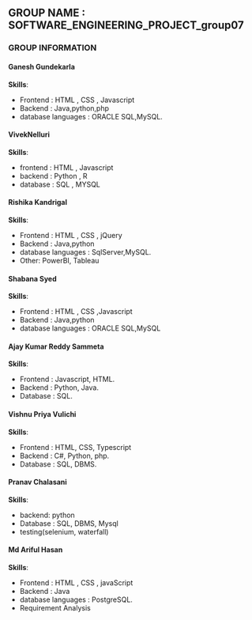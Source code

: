 ## GROUP NAME : SOFTWARE_ENGINEERING_PROJECT_group07
### GROUP INFORMATION 


#### Ganesh Gundekarla
**Skills**:
- Frontend : HTML , CSS , Javascript 
- Backend : Java,python,php
- database languages : ORACLE SQL,MySQL.


#### VivekNelluri
**Skills**:
- frontend : HTML , Javascript
- backend : Python , R
- database : SQL , MYSQL 

#### Rishika Kandrigal 
**Skills**:
- Frontend : HTML , CSS , jQuery
- Backend : Java,python
- database languages : SqlServer,MySQL.
- Other: PowerBI, Tableau

#### Shabana Syed
**Skills**:
- Frontend : HTML , CSS ,Javascript
- Backend : Java,python
- database languages : ORACLE SQL,MySQL

#### Ajay Kumar Reddy Sammeta 
**Skills**:
- Frontend : Javascript, HTML. 
- Backend : Python, Java. 
- Database : SQL. 

#### Vishnu Priya Vulichi
**Skills**:
- Frontend : HTML, CSS, Typescript
- Backend : C#, Python, php. 
- Database : SQL, DBMS. 


#### Pranav Chalasani
**Skills**:
- backend: python
- Database : SQL, DBMS, Mysql
- testing(selenium, waterfall)

#### Md Ariful Hasan
**Skills**:
- Frontend : HTML , CSS , javaScript
- Backend : Java
- database languages : PostgreSQL.
- Requirement Analysis

